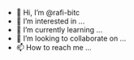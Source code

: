 - 👋 Hi, I’m @rafi-bitc
- 👀 I’m interested in ...
- 🌱 I’m currently learning ...
- 💞️ I’m looking to collaborate on ...
- 📫 How to reach me ...

<!---
rafi-bitc/rafi-bitc is a ✨ special ✨ repository because its `README.md` (this file) appears on your GitHub profile.
You can click the Preview link to take a look at your changes.
--->
